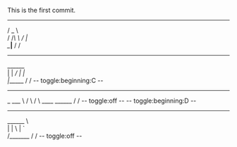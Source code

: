 This is the first commit.
   _____   
  /  _  \  
 /  /_\  \ 
/    |    \
\____|__  /
        \/ 
__________
\______   \
 |    |  _/
 |    |   \
 |______  /
        \/ 
-- toggle:beginning:C --
_________  
\_   ___ \ 
/    \  \/ 
\     \____
 \______  /
        \/ 
-- toggle:off --
-- toggle:beginning:D --
________   
\______ \  
 |    |  \ 
 |    `   \
/_______  /
        \/ 
-- toggle:off --